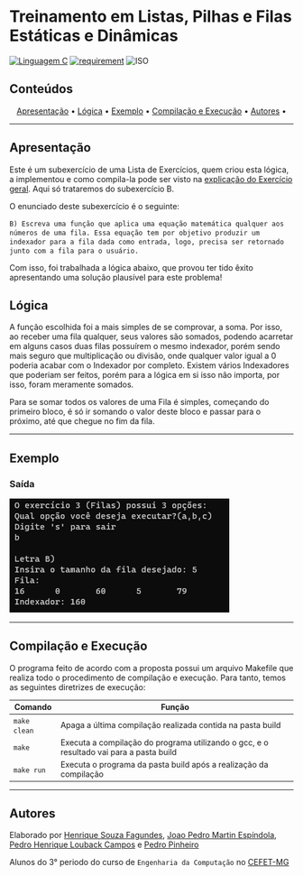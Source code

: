 # Treinamento em Listas, Pilhas e Filas Estáticas e Dinâmicas

[![Linguagem C](https://img.shields.io/badge/Linguagem-C-green.svg)](https://devdocs.io/c/)
[![requirement](https://img.shields.io/badge/IDE-Visual%20Studio%20Code-informational)](https://code.visualstudio.com/docs/?dv=linux64_deb)
![ISO](https://img.shields.io/badge/ISO-Linux-blueviolet)

## Conteúdos

<p align="center">
 <a href="#apresentação">Apresentação</a> •
 <a href="#lógica">Lógica</a> • 
 <a href="#exemplo">Exemplo</a> • 
 <a href="#compilação-e-execução">Compilação e Execução</a> • 
 <a href="#autores">Autores</a> • 
</p>

---

## Apresentação

Este é um subexercício de uma Lista de Exercícios, quem criou esta lógica, a implementou e como compila-la pode ser visto na [explicação do Exercício geral](/readme.md). Aqui só trataremos do subexercício B. 

O enunciado deste subexercício é o seguinte:

    B) Escreva uma função que aplica uma equação matemática qualquer aos números de uma fila. Essa equação tem por objetivo produzir um indexador para a fila dada como entrada, logo, precisa ser retornado junto com a fila para o usuário.

Com isso, foi trabalhada a lógica abaixo, que provou ter tido êxito apresentando uma solução plausível para este problema!

## Lógica

A função escolhida foi a mais simples de se comprovar, a soma. Por isso, ao receber uma fila qualquer, seus valores são somados, podendo acarretar em alguns casos duas filas possuírem o mesmo indexador, porém sendo mais seguro que multiplicação ou divisão, onde qualquer valor igual a 0 poderia acabar com o Indexador por completo. Existem vários Indexadores que poderiam ser feitos, porém para a lógica em si isso não importa, por isso, foram meramente somados.

Para se somar todos os valores de uma Fila é simples, começando do primeiro bloco, é só ir somando o valor deste bloco e passar para o próximo, até que chegue no fim da fila.

---

## Exemplo

### Saída

<img src="imgs/SaidaB.png"/>

---

## Compilação e Execução

O programa feito de acordo com a proposta possui um arquivo Makefile que realiza todo o procedimento de compilação e execução. Para tanto, temos as seguintes diretrizes de execução:


| Comando                |  Função                                                                                           |                     
| -----------------------| ------------------------------------------------------------------------------------------------- |
|  `make clean`          | Apaga a última compilação realizada contida na pasta build                                        |
|  `make`                | Executa a compilação do programa utilizando o gcc, e o resultado vai para a pasta build           |
|  `make run`            | Executa o programa da pasta build após a realização da compilação             


---

## Autores

Elaborado por [Henrique Souza Fagundes](https://github.com/ohenriquesouza), [Joao Pedro Martin Espíndola](https://github.com/JoaoMEspindola?tab=repositories), [Pedro Henrique Louback Campos](https://github.com/PedroLouback) e [Pedro Pinheiro](https://github.com/ppinheirosiqueira) 

Alunos do 3° periodo do curso de `Engenharia da Computação` no [CEFET-MG](https://www.cefetmg.br)

